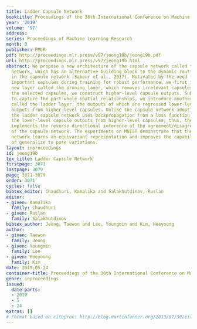```yaml
---
title: Ladder Capsule Network
booktitle: Proceedings of the 36th International Conference on Machine Learning
year: '2019'
volume: '97'
address: 
series: Proceedings of Machine Learning Research
month: 0
publisher: PMLR
pdf: http://proceedings.mlr.press/v97/jeong19b/jeong19b.pdf
url: http://proceedings.mlr.press/v97/jeong19b.html
abstract: We propose a new architecture of the capsule network called the ladder capsule
  network, which has an alternative building block to the dynamic routing algorithm
  in the capsule network (Sabour et al., 2017). Motivated by the need for using only
  important capsules during training for robust performance, we first introduce a
  new layer called the pruning layer, which removes irrelevant capsules. Based on
  the selected capsules, we construct higher-level capsule outputs. Subsequently,
  to capture the part-whole spatial relationships, we introduce another new layer
  called the ladder layer, the outputs of which are regressed lower-level capsule
  outputs from higher-level capsules. Unlike the capsule network adopting the routing-by-agreement,
  the ladder capsule network uses backpropagation from a loss function to reconstruct
  the lower-level capsule outputs from higher-level capsules; thus, the ladder layer
  implements the reverse directional inference of the agreement/disagreement mechanism
  of the capsule network. The experiments on MNIST demonstrate that the ladder capsule
  network learns an equivariant representation and improves the capability to extrapolate
  or generalize to pose variations.
layout: inproceedings
id: jeong19b
tex_title: Ladder Capsule Network
firstpage: 3071
lastpage: 3079
page: 3071-3079
order: 3071
cycles: false
bibtex_editor: Chaudhuri, Kamalika and Salakhutdinov, Ruslan
editor:
- given: Kamalika
  family: Chaudhuri
- given: Ruslan
  family: Salakhutdinov
bibtex_author: Jeong, Taewon and Lee, Youngmin and Kim, Heeyoung
author:
- given: Taewon
  family: Jeong
- given: Youngmin
  family: Lee
- given: Heeyoung
  family: Kim
date: 2019-05-24
container-title: Proceedings of the 36th International Conference on Machine Learning
genre: inproceedings
issued:
  date-parts:
  - 2019
  - 5
  - 24
extras: []
# Format based on citeproc: http://blog.martinfenner.org/2013/07/30/citeproc-yaml-for-bibliographies/
---
```

